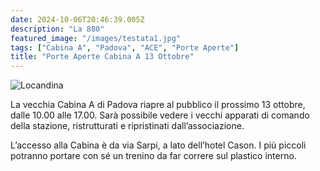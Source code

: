 ```yaml
---
date: 2024-10-06T20:46:39.005Z
description: "La 880"
featured_image: "/images/testata1.jpg"
tags: ["Cabina A", "Padova", "ACE", "Porte Aperte"]
title: "Porte Aperte Cabina A 13 Ottobre"
---
```


![Locandina](/images/paca13ottobre.jpg)


La vecchia Cabina A di Padova riapre al pubblico il prossimo 13 ottobre, dalle 10.00 alle 17.00. Sarà possibile vedere i vecchi apparati di comando della stazione, ristrutturati e ripristinati dall’associazione.

L’accesso alla Cabina è da via Sarpi, a lato dell’hotel Cason. I più piccoli potranno portare con sé un trenino da far correre sul plastico interno.
